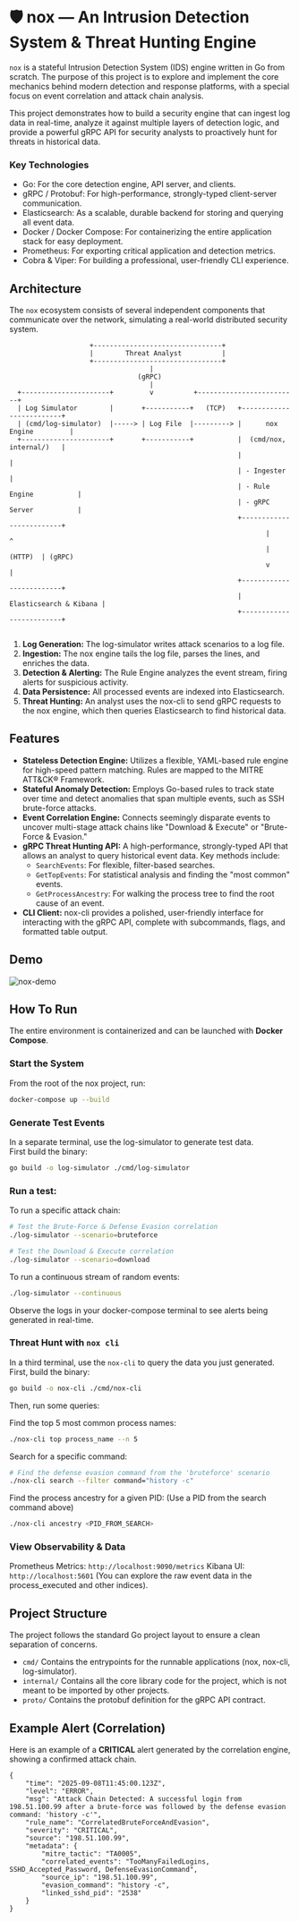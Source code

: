 # 🛡️ nox — An Intrusion Detection System & Threat Hunting Engine

`nox` is a stateful Intrusion Detection System (IDS) engine written in Go from scratch. The purpose of this project is to explore and implement the core mechanics behind modern detection and response platforms, with a special focus on event correlation and attack chain analysis.

This project demonstrates how to build a security engine that can ingest log data in real-time, analyze it against multiple layers of detection logic, and provide a powerful gRPC API for security analysts to proactively hunt for threats in historical data.

### Key Technologies

- Go: For the core detection engine, API server, and clients.
- gRPC / Protobuf: For high-performance, strongly-typed client-server communication.
- Elasticsearch: As a scalable, durable backend for storing and querying all event data.
- Docker / Docker Compose: For containerizing the entire application stack for easy deployment.
- Prometheus: For exporting critical application and detection metrics.
- Cobra & Viper: For building a professional, user-friendly CLI experience.

## Architecture
The `nox` ecosystem consists of several independent components that communicate over the network, simulating a real-world distributed security system.

```
                    +--------------------------------+
                    |        Threat Analyst          |
                    +--------------------------------+
                                   |
                                (gRPC)
                                   |
  +----------------------+         v          +-------------------------+
  | Log Simulator        |       +-----------+   (TCP)   +-------------------------+
  | (cmd/log-simulator)  |-----> | Log File  |---------> |      nox Engine         |
  +----------------------+       +-----------+           |  (cmd/nox, internal/)   |
                                                         |                         |
                                                         | - Ingester              |
                                                         | - Rule Engine           |
                                                         | - gRPC Server           |
                                                         +-------------------------+
                                                                |         ^
                                                                | (HTTP)  | (gRPC)
                                                                v         |
                                                         +-------------------------+
                                                         |  Elasticsearch & Kibana |
                                                         +-------------------------+


```

1. **Log Generation:** The log-simulator writes attack scenarios to a log file.
2. **Ingestion:** The nox engine tails the log file, parses the lines, and enriches the data.
3. **Detection & Alerting:** The Rule Engine analyzes the event stream, firing alerts for suspicious activity.
4. **Data Persistence:** All processed events are indexed into Elasticsearch.
5. **Threat Hunting:** An analyst uses the nox-cli to send gRPC requests to the nox engine, which then queries Elasticsearch to find historical data.

## Features

- **Stateless Detection Engine:** Utilizes a flexible, YAML-based rule engine for high-speed pattern matching. Rules are mapped to the MITRE ATT&CK® Framework.
- **Stateful Anomaly Detection:** Employs Go-based rules to track state over time and detect anomalies that span multiple events, such as SSH brute-force attacks.
- **Event Correlation Engine:** Connects seemingly disparate events to uncover multi-stage attack chains like "Download & Execute" or "Brute-Force & Evasion."
- **gRPC Threat Hunting API:** A high-performance, strongly-typed API that allows an analyst to query historical event data. Key methods include:
  - `SearchEvents`: For flexible, filter-based searches.
  - `GetTopEvents`: For statistical analysis and finding the "most common" events.
  - `GetProcessAncestry`: For walking the process tree to find the root cause of an event.
- **CLI Client:** nox-cli provides a polished, user-friendly interface for interacting with the gRPC API, complete with subcommands, flags, and formatted table output.

## Demo
![nox-demo](https://github.com/user-attachments/assets/d3e9e2df-433d-43b6-b3f8-1ff0ec8eae38)

## How To Run

The entire environment is containerized and can be launched with **Docker Compose**.

### Start the System 

From the root of the nox project, run:

```bash
docker-compose up --build
```

### Generate Test Events

In a separate terminal, use the log-simulator to generate test data. \
First build the binary:

```bash
go build -o log-simulator ./cmd/log-simulator
```

### Run a test:

To run a specific attack chain:

```bash
# Test the Brute-Force & Defense Evasion correlation
./log-simulator --scenario=bruteforce

# Test the Download & Execute correlation
./log-simulator --scenario=download
```

To run a continuous stream of random events:
```bash
./log-simulator --continuous
```

Observe the logs in your docker-compose terminal to see alerts being generated in real-time.

### Threat Hunt with `nox cli`

In a third terminal, use the `nox-cli` to query the data you just generated. \
First, build the binary:

```bash
go build -o nox-cli ./cmd/nox-cli
```

Then, run some queries:

Find the top 5 most common process names:

```bash
./nox-cli top process_name --n 5
```

Search for a specific command:

```bash
# Find the defense evasion command from the 'bruteforce' scenario
./nox-cli search --filter command="history -c"
```

Find the process ancestry for a given PID: (Use a PID from the search command above)

```bash
./nox-cli ancestry <PID_FROM_SEARCH>
```

### View Observability & Data
Prometheus Metrics: `http://localhost:9090/metrics`
Kibana UI: `http://localhost:5601` (You can explore the raw event data in the process_executed and other indices).

## Project Structure
The project follows the standard Go project layout to ensure a clean separation of concerns.
- `cmd/` Contains the entrypoints for the runnable applications (nox, nox-cli, log-simulator).
- `internal/` Contains all the core library code for the project, which is not meant to be imported by other projects.
- `proto/` Contains the protobuf definition for the gRPC API contract.

## Example Alert (Correlation)

Here is an example of a **CRITICAL** alert generated by the correlation engine, showing a confirmed attack chain.

```
{
    "time": "2025-09-08T11:45:00.123Z",
    "level": "ERROR",
    "msg": "Attack Chain Detected: A successful login from 198.51.100.99 after a brute-force was followed by the defense evasion command: 'history -c'",
    "rule_name": "CorrelatedBruteForceAndEvasion",
    "severity": "CRITICAL",
    "source": "198.51.100.99",
    "metadata": {
        "mitre_tactic": "TA0005",
        "correlated_events": "TooManyFailedLogins, SSHD_Accepted_Password, DefenseEvasionCommand",
        "source_ip": "198.51.100.99",
        "evasion_command": "history -c",
        "linked_sshd_pid": "2538"
    }
}
```

